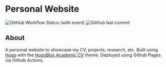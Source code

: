 # Personal Website

![GitHub Workflow Status (with event)](https://img.shields.io/github/actions/workflow/status/nredick/nredick.github.io/deploy.yml)
![GitHub last commit](https://img.shields.io/github/last-commit/nredick/nredick.github.io)

## About <a name = "about"></a>

A personal website to showcase my CV, projects, research, etc. Built using [Hugo](https://gohugo.io) with the [HugoBlox Academic CV](https://hugoblox.com/) theme. Deployed using Github Pages via Github Actions.